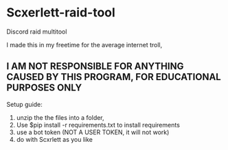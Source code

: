 # Scxerlett-raid-tool
Discord raid multitool

I made this in my freetime for the average internet troll,

I AM NOT RESPONSIBLE FOR ANYTHING CAUSED BY THIS PROGRAM, FOR EDUCATIONAL PURPOSES ONLY
---------------------------------------------------------------------------------------

Setup guide:
1) unzip the the files into a folder,
2) Use $pip install -r requirements.txt to install requirements
3) use a bot token (NOT A USER TOKEN, it will not work)
4) do with Scxrlett as you like
